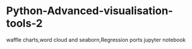 # Python-Advanced-visualisation-tools-2
waffle charts,word cloud and seaborn,Regression ports jupyter notebook
